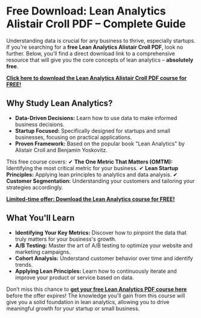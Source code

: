# Free Download: Lean Analytics Alistair Croll PDF – Complete Guide

Understanding data is crucial for any business to thrive, especially startups. If you're searching for a **free Lean Analytics Alistair Croll PDF**, look no further. Below, you’ll find a direct download link to a comprehensive resource that will give you the core concepts of lean analytics – **absolutely free**.

[**Click here to download the Lean Analytics Alistair Croll PDF course for FREE!**](https://udemywork.com/lean-analytics-alistair-croll-pdf)

## Why Study Lean Analytics?
- **Data-Driven Decisions:** Learn how to use data to make informed business decisions.
- **Startup Focused:** Specifically designed for startups and small businesses, focusing on practical applications.
- **Proven Framework:** Based on the popular book "Lean Analytics" by Alistair Croll and Benjamin Yoskovitz.

This free course covers:
✔ **The One Metric That Matters (OMTM):** Identifying the most critical metric for your business.
✔ **Lean Startup Principles:** Applying lean principles to analytics and data analysis.
✔ **Customer Segmentation:** Understanding your customers and tailoring your strategies accordingly.

[**Limited-time offer: Download the Lean Analytics course for FREE!**](https://udemywork.com/lean-analytics-alistair-croll-pdf)

## What You'll Learn

*   **Identifying Your Key Metrics:** Discover how to pinpoint the data that truly matters for your business's growth.
*   **A/B Testing:** Master the art of A/B testing to optimize your website and marketing campaigns.
*   **Cohort Analysis:** Understand customer behavior over time and identify trends.
*   **Applying Lean Principles:** Learn how to continuously iterate and improve your product or service based on data.

Don’t miss this chance to **[get your free Lean Analytics PDF course here](https://udemywork.com/lean-analytics-alistair-croll-pdf)** before the offer expires! The knowledge you'll gain from this course will give you a solid foundation in lean analytics, allowing you to drive meaningful growth for your startup or small business.
